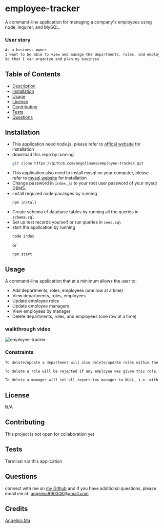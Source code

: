 # employee-tracker
A command-line application for managing a company's employees using node, inquirer, and MySQL.

### User story
```md
As a business owner
I want to be able to view and manage the departments, roles, and employees in my company
So that I can organize and plan my business
```
## Table of Contents
  * [Description](#description)
  * [Installation](#installation)
  * [Usage](#usage)
  * [License](#license)
  * [Contributing](#contributing)
  * [Tests](#tests)
  * [Questions](#questions)  

## Installation
- This application need node.js, please refer to [offical website](https://nodejs.org/en/download/) for installation
- download this repo by running
    ```bash
    git clone https://github.com/angelinama/employee-tracker.git
    ```
- This application also need to install mysql on your computer, please refer to [mysql website](https://www.mysql.com/downloads/) for installation
- Change password in ```index.js``` to your root user password of your mysql DBMS.
- install required node pacakges by running
    ```bash
    npm install
    ```
- Create schema of database tables by running all the queries in ```schema.sql```
- Set up test records yourself or run queries in ```seed.sql```
- start the application by running
    ```
    node index
    ```
    or
    ```
    npm start
    ```


## Usage
A command-line application that at a minimum allows the user to:
- Add departments, roles, employees (one row at a time)
- View departments, roles, employees
- Update employee roles
- Update employee managers
- View employees by manager
- Delete departments, roles, and employees (one row at a time)
### walkthrough video
![employee-tracker](https://user-images.githubusercontent.com/22566791/108454881-16afb300-7222-11eb-8a62-853175a04e0a.gif)

### Constraints
```md
To delete/update a department will also delete/update roles within the department

To delete a role will be rejected if any employee was given this role, and an error will be thrown; to update a role will also update every employee with the role

To delete a manager will set all report-tos manager to NULL, i.e. with no manager 
```

## License
N/A

## Contributing
This project is not open for collaboration yet   
## Tests
Terminal run this application  
## Questions
connect with me on [my Github](https://github.com/angelinama) and if you have additional questions, please email me at: angelina890308@gmail.com
## Credits
[Angelina Ma](https://github.com/angelinama)


